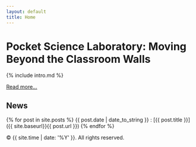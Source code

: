 ```yaml
---
layout: default
title: Home
---
```


# Pocket Science Laboratory: Moving Beyond the Classroom Walls

{% include intro.md %}

[Read more...](about)


## News

{% for post in site.posts %}
{{ post.date | date_to_string }}
: [{{ post.title }}]({{ site.baseurl}}{{ post.url }})
{% endfor %}

<p>&copy; {{ site.time | date: '%Y' }}. All rights reserved.</p>
